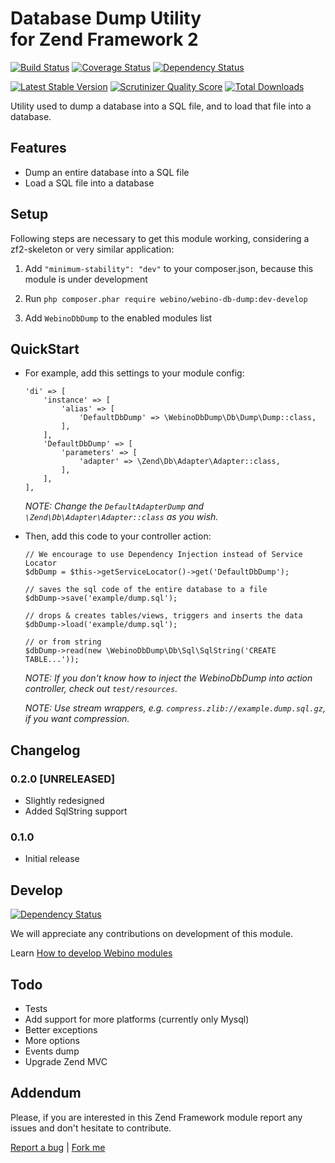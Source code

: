 # Database Dump Utility <br /> for Zend Framework 2

  [![Build Status](https://secure.travis-ci.org/webino/WebinoDbDump.png?branch=develop)](http://travis-ci.org/webino/WebinoDbDump "Develop Build Status")
  [![Coverage Status](https://coveralls.io/repos/webino/WebinoDbDump/badge.png?branch=develop)](https://coveralls.io/r/webino/WebinoDbDump?branch=develop "Develop Coverage Status")
  [![Dependency Status](https://www.versioneye.com/user/projects/52f49150ec1375fd0b000011/badge.png)](https://www.versioneye.com/user/projects/529f8de6632bac79c600003d "Develop Dependency Status")

  [![Latest Stable Version](https://poser.pugx.org/webino/webino-db-dump/v/stable.png)](https://packagist.org/packages/webino/webino-db-dump "Latest Stable Version")
  [![Scrutinizer Quality Score](https://scrutinizer-ci.com/g/webino/WebinoDbDump/badges/quality-score.png?s=8d3022ff486c05b5244577e92d5968890d28f8f4)](https://scrutinizer-ci.com/g/webino/WebinoDbDump/ "Quality Score")
  [![Total Downloads](https://poser.pugx.org/webino/webino-db-dump/downloads.png)](https://packagist.org/packages/webino/webino-db-dump "Total Downloads")

  Utility used to dump a database into a SQL file, and to load that file into a database.

## Features

  - Dump an entire database into a SQL file
  - Load a SQL file into a database

## Setup

  Following steps are necessary to get this module working, considering a zf2-skeleton or very similar application:

  1. Add `"minimum-stability": "dev"` to your composer.json, because this module is under development

  2. Run `php composer.phar require webino/webino-db-dump:dev-develop`

  3. Add `WebinoDbDump` to the enabled modules list

## QuickStart

  - For example, add this settings to your module config:

        'di' => [
            'instance' => [
                'alias' => [
                    'DefaultDbDump' => \WebinoDbDump\Db\Dump\Dump::class,
                ],
            ],
            'DefaultDbDump' => [
                'parameters' => [
                    'adapter' => \Zend\Db\Adapter\Adapter::class,
                ],
            ],
        ],

    *NOTE: Change the `DefaultAdapterDump` and `\Zend\Db\Adapter\Adapter::class` as you wish.*

  - Then, add this code to your controller action:

        // We encourage to use Dependency Injection instead of Service Locator
        $dbDump = $this->getServiceLocator()->get('DefaultDbDump');

        // saves the sql code of the entire database to a file
        $dbDump->save('example/dump.sql');

        // drops & creates tables/views, triggers and inserts the data
        $dbDump->load('example/dump.sql');

        // or from string
        $dbDump->read(new \WebinoDbDump\Db\Sql\SqlString('CREATE TABLE...'));

    *NOTE: If you don't know how to inject the WebinoDbDump into action controller, check out `test/resources`.*

    *NOTE: Use stream wrappers, e.g. `compress.zlib://example.dump.sql.gz`, if you want compression.*

## Changelog

### 0.2.0 [UNRELEASED]

  - Slightly redesigned
  - Added SqlString support

### 0.1.0

  - Initial release

## Develop

[![Dependency Status](https://www.versioneye.com/user/projects/52f49151ec1375d0a6000018/badge.png)](https://www.versioneye.com/user/projects/52f49151ec1375d0a6000018 "Develop Tools Dependency Status")

We will appreciate any contributions on development of this module.

Learn [How to develop Webino modules](https://github.com/webino/Webino/wiki/How-to-develop-Webino-module)

## Todo

  - Tests
  - Add support for more platforms (currently only Mysql)
  - Better exceptions
  - More options
  - Events dump
  - Upgrade Zend MVC

## Addendum

  Please, if you are interested in this Zend Framework module report any issues and don't hesitate to contribute.

[Report a bug](https://github.com/webino/WebinoDbDump/issues) | [Fork me](https://github.com/webino/WebinoDbDump)
